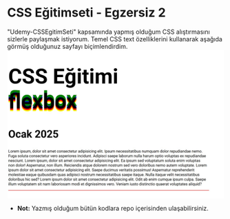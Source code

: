 # CSS Eğitimseti - Egzersiz 2
"Udemy-CSSEgitimSeti" kapsamında yapmış olduğum CSS alıştırmasını sizlerle paylaşmak istiyorum. Temel CSS text özelliklerini kullanarak aşağıda görmüş olduğunuz sayfayı biçimlendirdim.
<br>
<img align="center" src="https://github.com/StarLordBerke4/Udemy-CSSEgitimSeti/blob/main/CSS%20E%C4%9Fitim%20Seti/Egzersizler/CSS%20Egzersiz%202/EkranG%C3%B6r%C3%BCnt%C3%BCs%C3%BC.jpg" alt="egzersiz2" width="1100"/>
<br>
- <b>Not:</b> Yazmış olduğum bütün kodlara repo içerisinden ulaşabilirsiniz.
